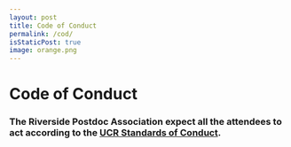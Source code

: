 ```yaml
---
layout: post
title: Code of Conduct
permalink: /cod/
isStaticPost: true
image: orange.png
---
```


# Code of Conduct

### The Riverside Postdoc Association expect all the attendees to act according to the [UCR Standards of Conduct](https://conduct.ucr.edu/policies/standards-of-conduct).
